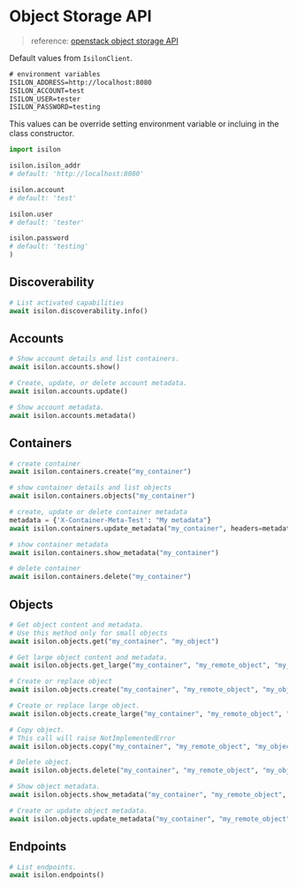 # Object Storage API

> reference: [openstack object storage API](https://docs.openstack.org/api-ref/object-store/)

Default values from `IsilonClient`.

```txt
# environment variables
ISILON_ADDRESS=http://localhost:8080
ISILON_ACCOUNT=test
ISILON_USER=tester
ISILON_PASSWORD=testing
```

This values can be override setting environment variable or incluing in the class constructor.

```python
import isilon

isilon.isilon_addr
# default: 'http://localhost:8080'

isilon.account
# default: 'test'

isilon.user
# default: 'tester'

isilon.password
# default: 'testing'
)
```

## Discoverability

```python
# List activated capabilities
await isilon.discoverability.info()
```

## Accounts

```python
# Show account details and list containers.
await isilon.accounts.show()

# Create, update, or delete account metadata.
await isilon.accounts.update()

# Show account metadata.
await isilon.accounts.metadata()
```

## Containers

```python
# create container
await isilon.containers.create("my_container")

# show container details and list objects
await isilon.containers.objects("my_container")

# create, update or delete container metadata
metadata = {'X-Container-Meta-Test': "My metadata"}
await isilon.containers.update_metadata("my_container", headers=metadata)

# show container metadata
await isilon.containers.show_metadata("my_container")

# delete container
await isilon.containers.delete("my_container")
```

## Objects

```python
# Get object content and metadata.
# Use this method only for small objects
await isilon.objects.get("my_container". "my_object")

# Get large object content and metadata.
await isilon.objects.get_large("my_container", "my_remote_object", "my_object")

# Create or replace object
await isilon.objects.create("my_container", "my_remote_object", "my_object")

# Create or replace large object.
await isilon.objects.create_large("my_container", "my_remote_object", "my_object")

# Copy object.
# This call will raise NotImplementedError
await isilon.objects.copy("my_container", "my_remote_object", "my_object")

# Delete object.
await isilon.objects.delete("my_container", "my_remote_object", "my_object")

# Show object metadata.
await isilon.objects.show_metadata("my_container", "my_remote_object", "my_object")

# Create or update object metadata.
await isilon.objects.update_metadata("my_container", "my_remote_object", "my_object")
```

## Endpoints

```python
# List endpoints.
await isilon.endpoints()
```
